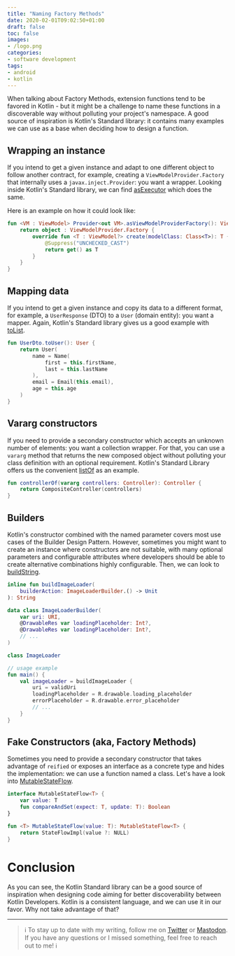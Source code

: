 ```yaml
---
title: "Naming Factory Methods"
date: 2020-02-01T09:02:50+01:00
draft: false
toc: false
images:
- /logo.png
categories:
- software development
tags:
- android
- kotlin
---
```


When talking about Factory Methods, extension functions tend to be favored in Kotlin - but it might be a challenge to name these functions in a discoverable way without polluting your project's namespace. A good source of inspiration is Kotlin's Standard library: it contains many examples we can use as a base when deciding how to design a function.

## Wrapping an instance

If you intend to get a given instance and adapt to one different object to follow another contract, for example, creating a `ViewModelProvider.Factory` that internally uses a `javax.inject.Provider`: you want a wrapper. Looking inside Kotlin's Standard library, we can find [asExecutor](https://kotlin.github.io/kotlinx.coroutines/kotlinx-coroutines-core/kotlinx.coroutines/as-executor.html) which does the same.

Here is an example on how it could look like:
```kotlin
fun <VM : ViewModel> Provider<out VM>.asViewModelProviderFactory(): ViewModelProvider.Factory {
    return object : ViewModelProvider.Factory {
        override fun <T : ViewModel?> create(modelClass: Class<T>): T {
            @Suppress("UNCHECKED_CAST")
            return get() as T
        }
    }
}
```

## Mapping data

If you intend to get a given instance and copy its data to a different format, for example, a `UserResponse` (DTO) to a `User` (domain entity): you want a mapper. Again, Kotlin's Standard library gives us a good example with [toList](https://kotlinlang.org/api/latest/jvm/stdlib/kotlin.collections/to-list.html?_ga=2.130355144.672183661.1577982073-802284527.1577800392).

```kotlin
fun UserDto.toUser(): User {
    return User(
        name = Name(
            first = this.firstName,
            last = this.lastName
        ),
        email = Email(this.email),
        age = this.age
    )
}
```

## Vararg constructors

If you need to provide a secondary constructor which accepts an unknown number of elements: you want a collection wrapper. For that, you can use a `vararg` method that returns the new composed object without polluting your class definition with an optional requirement. Kotlin's Standard Library offers us the convenient [listOf](https://kotlinlang.org/api/latest/jvm/stdlib/kotlin.collections/list-of.html?_ga=2.139095028.672183661.1577982073-802284527.1577800392) as an example.

```kotlin
fun controllerOf(vararg controllers: Controller): Controller {
    return CompositeController(controllers)
}
```

## Builders

Kotlin's constructor combined with the named parameter covers most use cases of the Builder Design Pattern. However, sometimes you might want to create an instance where constructors are not suitable, with many optional parameters and configurable attributes where developers should be able to create alternative combinations highly configurable. Then, we can look to [buildString](https://kotlinlang.org/api/latest/jvm/stdlib/kotlin.text/build-string.html).

```kotlin
inline fun buildImageLoader(
    builderAction: ImageLoaderBuilder.() -> Unit
): String

data class ImageLoaderBuilder(
    var uri: URI,
    @DrawableRes var loadingPlaceholder: Int?,
    @DrawableRes var loadingPlaceholder: Int?,
    // ...
)

class ImageLoader

// usage example
fun main() {
    val imageLoader = buildImageLoader {
        uri = validUri
        loadingPlaceholder = R.drawable.loading_placeholder
        errorPlaceholder = R.drawable.error_placeholder
        // ...
    }
}
```

## Fake Constructors (aka, Factory Methods)

Sometimes you need to provide a secondary constructor that takes advantage of `reified` or exposes an interface as a concrete type and hides the implementation: we can use a function named a class. Let's have a look into [MutableStateFlow](https://github.com/Kotlin/kotlinx.coroutines/blob/master/kotlinx-coroutines-core/common/src/flow/StateFlow.kt#L187).

```kotlin
interface MutableStateFlow<T> {
    var value: T
    fun compareAndSet(expect: T, update: T): Boolean
}

fun <T> MutableStateFlow(value: T): MutableStateFlow<T> {
    return StateFlowImpl(value ?: NULL)
}
```

# Conclusion

As you can see, the Kotlin Standard library can be a good source of inspiration when designing code aiming for better discoverability between Kotlin Developers. Kotlin is a consistent language, and we can use it in our favor. Why not take advantage of that?

---

> ℹ️ To stay up to date with my writing, follow me on [Twitter](https://twitter.com/marcellogalhard) or [Mastodon](http://androiddev.social/@mg). If you have any questions or I missed something, feel free to reach out to me! ℹ️
